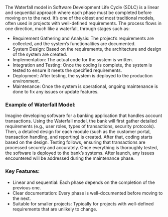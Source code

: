 The Waterfall model in Software Development Life Cycle (SDLC) is a linear and sequential approach where each phase must be completed before moving on to the next. It’s one of the oldest and most traditional models, often used in projects with well-defined requirements. The process flows in one direction, much like a waterfall, through stages such as:

- Requirement Gathering and Analysis: The project’s requirements are collected, and the system’s functionalities are documented.
- System Design: Based on the requirements, the architecture and design of the system are created.
- Implementation: The actual code for the system is written.
- Integration and Testing: Once the coding is complete, the system is tested to ensure it meets the specified requirements.
- Deployment: After testing, the system is deployed to the production environment.
- Maintenance: Once the system is operational, ongoing maintenance is done to fix any issues or update features.


### Example of Waterfall Model:
Imagine developing software for a banking application that handles account transactions. Using the Waterfall model, the bank will first gather detailed requirements (e.g., user roles, types of transactions, security protocols). Then, a detailed design for each module (such as the customer portal, transaction handling, and reporting) is created. After that, coding starts based on the design. Testing follows, ensuring that transactions are processed securely and accurately. Once everything is thoroughly tested, the software is deployed to the bank’s systems. After launch, any issues encountered will be addressed during the maintenance phase.

### Key Features:
- Linear and sequential: Each phase depends on the completion of the previous one.
- Clear documentation: Every phase is well-documented before moving to the next.
- Suitable for smaller projects: Typically for projects with well-defined requirements that are unlikely to change.
